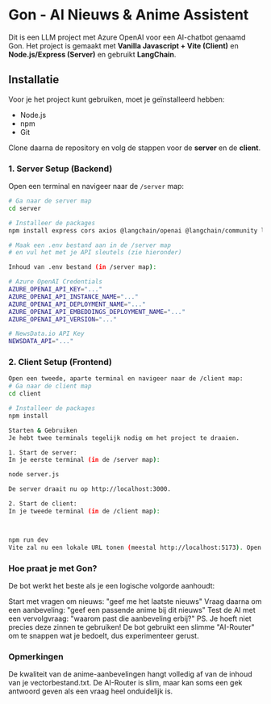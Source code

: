 # Gon - AI Nieuws & Anime Assistent

Dit is een LLM project met Azure OpenAI voor een AI-chatbot genaamd Gon.
Het project is gemaakt met **Vanilla Javascript + Vite (Client)** en **Node.js/Express (Server)** en gebruikt **LangChain**.

## Installatie

Voor je het project kunt gebruiken, moet je geïnstalleerd hebben:
- Node.js
- npm
- Git

Clone daarna de repository en volg de stappen voor de **server** en de **client**.

### 1. Server Setup (Backend)

Open een terminal en navigeer naar de `/server` map:

```bash
# Ga naar de server map
cd server

# Installeer de packages
npm install express cors axios @langchain/openai @langchain/community langchain dotenv

# Maak een .env bestand aan in de /server map
# en vul het met je API sleutels (zie hieronder)

Inhoud van .env bestand (in /server map):

# Azure OpenAI Credentials
AZURE_OPENAI_API_KEY="..."
AZURE_OPENAI_API_INSTANCE_NAME="..."
AZURE_OPENAI_API_DEPLOYMENT_NAME="..."
AZURE_OPENAI_API_EMBEDDINGS_DEPLOYMENT_NAME="..."
AZURE_OPENAI_API_VERSION="..."

# NewsData.io API Key
NEWSDATA_API="..."

```


### 2. Client Setup (Frontend)
````bash
Open een tweede, aparte terminal en navigeer naar de /client map:
# Ga naar de client map
cd client

# Installeer de packages
npm install

Starten & Gebruiken
Je hebt twee terminals tegelijk nodig om het project te draaien.

1. Start de server:
In je eerste terminal (in de /server map):

node server.js

De server draait nu op http://localhost:3000.

2. Start de client:
In je tweede terminal (in de /client map):



npm run dev
Vite zal nu een lokale URL tonen (meestal http://localhost:5173). Open deze URL in je browser.

````

### Hoe praat je met Gon?
De bot werkt het beste als je een logische volgorde aanhoudt:

Start met vragen om nieuws: "geef me het laatste nieuws"
Vraag daarna om een aanbeveling: "geef een passende anime bij dit nieuws"
Test de AI met een vervolgvraag: "waarom past die aanbeveling erbij?"
PS. Je hoeft niet precies deze zinnen te gebruiken! De bot gebruikt een slimme "AI-Router" om te snappen wat je bedoelt, dus experimenteer gerust.

### Opmerkingen
De kwaliteit van de anime-aanbevelingen hangt volledig af van de inhoud van je vectorbestand.txt.
De AI-Router is slim, maar kan soms een gek antwoord geven als een vraag heel onduidelijk is.